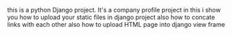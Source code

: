 this is a python Django project. It's a company profile project in this i show you how to upload your static files
in django project also how to concate links with each other also how to upload HTML page into django view frame
